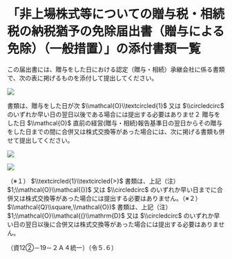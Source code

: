 # 「非上場株式等についての贈与税・相続税の納税猶予の免除届出書（贈与による免除）（一般措置）」の添付書類一覧

この届出書には、贈与をした日における認定（贈与・相続）承継会社に係る書類で、次の表に掲げるものを添付して提出してください。

![](https://www.nta.go.jp/tmp/d6abb829-7a67-430e-974c-9d4b62c81053/images/5651b317342860f292bfc7e93823585a6e4f564e2d70136793fd5323a021415b.jpg)

書類は、贈与をした日が次 $\\mathcal{O}\\textcircled{1}$ 又は $\\circledcirc$ のいずれか早い日の翌日以後である場合には提出する必要はありませ２ 贈与をした日 $\\mathcal{O}$ 直前の経営(贈与・相続)報告基準日の翌日からその贈与をした日までの間に合併又は株式交換等があった場合には、次に掲げる書類も併せて提出してください。

![](https://www.nta.go.jp/tmp/d6abb829-7a67-430e-974c-9d4b62c81053/images/14c73b71aee92fe96686fd10d0bb120c120e4ea20ead290b4099f653a56b5e50.jpg)

![](https://www.nta.go.jp/tmp/d6abb829-7a67-430e-974c-9d4b62c81053/images/95980f1dc1be07b33a0d25822d6ae5474253579b62b2ff6152ee7e8ba3b22648.jpg)

（※１） $\\textcircled{1}\\textcircled{>}$ 書類は、上記（注） $1;\\mathcal{O}\\mathcal{(})$ 又は $\\circledcirc$ のいずれか早い日までに合併又は株式交換等があった場合には提出する必要はありません。（※２） $\\mathcal{Q}\\square,\\mathcal{O})$ 書類は、上記（注） $1;\\mathcal{O}\\mathcal{(}\\mathrm{D}$ 又は $\\circledcirc$ のいずれか早い日の翌日以後に合併又は株式交換等があった場合には提出する必要はありません。

（資12②－19－２Ａ４統一）（令５.６）